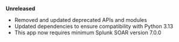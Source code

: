 **Unreleased**
* Removed and updated deprecated APIs and modules
* Updated dependencies to ensure compatibility with Python 3.13
* This app now requires minimum Splunk SOAR version 7.0.0
